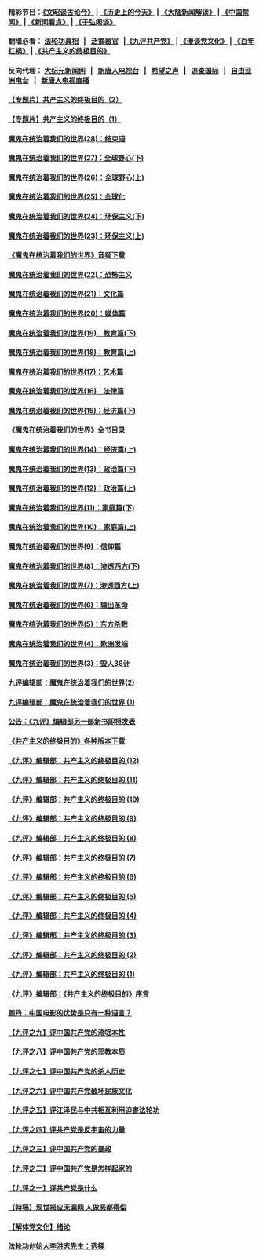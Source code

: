 #### 精彩节目：[《文昭谈古论今》](http://155.138.205.71/wenzhao) | [《历史上的今天》](http://155.138.205.71/today-in-history) | [《大陆新闻解读》](http://155.138.205.71/ntdtv-comedy) | [《中国禁闻》](http://155.138.205.71/ntdtv-news) | [《新闻看点》](http://155.138.205.71/news-insight) | [《子弘闲谈》](http://155.138.205.71/zihongxiantan/) 

 #### 翻墙必看： [法轮功真相](http://155.138.205.71:10000/videos/truth.html) &nbsp;&nbsp;|&nbsp;&nbsp; [活摘器官](http://155.138.205.71:10000/videos/res/Organs/) &nbsp;&nbsp;|[《九评共产党》](http://155.138.205.71:10000/videos/jiuping) | [《漫谈党文化》](http://155.138.205.71:10000/videos/mtdwh) | [《百年红祸》](http://155.138.205.71:10000/videos/bnhh) | [《共产主义的终极目的》](http://155.138.205.71:10000/videos/res/zjmd) 

 #### 反向代理： [大纪元新闻网](http://155.138.205.71:10080/) &nbsp;&nbsp;|&nbsp;&nbsp; [新唐人电视台](http://155.138.205.71:8000/) &nbsp;&nbsp;|&nbsp;&nbsp; [希望之声](http://155.138.205.71:8200/) &nbsp;&nbsp;|&nbsp;&nbsp; [追查国际](http://155.138.205.71:10010/) &nbsp;&nbsp;|&nbsp;&nbsp; [自由亚洲电台](http://155.138.205.71:9800/) &nbsp;&nbsp;|&nbsp;&nbsp; [新唐人电视直播](http://155.138.205.71/) 

#### [【专题片】共产主义的终极目的（2）](../pages/nsc422/n11061941.md?t=03020931) 

#### [【专题片】共产主义的终极目的（1）](../pages/nsc422/n11047728.md?t=03020931) 

#### [魔鬼在统治着我们的世界(28)：结束语](../pages/nsc422/n10936246.md?t=03020931) 

#### [魔鬼在统治着我们的世界(27)：全球野心(下)](../pages/nsc422/n10928319.md?t=03020931) 

#### [魔鬼在统治着我们的世界(26)：全球野心(上)](../pages/nsc422/n10900318.md?t=03020931) 

#### [魔鬼在统治着我们的世界(25)：全球化](../pages/nsc422/n10788205.md?t=03020931) 

#### [魔鬼在统治着我们的世界(24)：环保主义(下)](../pages/nsc422/n10695307.md?t=03020931) 

#### [魔鬼在统治着我们的世界(23)：环保主义(上)](../pages/nsc422/n10688613.md?t=03020931) 

#### [《魔鬼在统治着我们的世界》音频下载](../pages/nsc422/n10635553.md?t=03020931) 

#### [魔鬼在统治着我们的世界(22)：恐怖主义](../pages/nsc422/n10614727.md?t=03020931) 

#### [魔鬼在统治着我们的世界(21)：文化篇](../pages/nsc422/n10597706.md?t=03020931) 

#### [魔鬼在统治着我们的世界(20)：媒体篇](../pages/nsc422/n10586579.md?t=03020931) 

#### [魔鬼在统治着我们的世界(19)：教育篇(下)](../pages/nsc422/n10564808.md?t=03020931) 

#### [魔鬼在统治着我们的世界(18)：教育篇(上)](../pages/nsc422/n10526970.md?t=03020931) 

#### [魔鬼在统治着我们的世界(17)：艺术篇](../pages/nsc422/n10499093.md?t=03020931) 

#### [魔鬼在统治着我们的世界(16)：法律篇](../pages/nsc422/n10485969.md?t=03020931) 

#### [魔鬼在统治着我们的世界(15)：经济篇(下)](../pages/nsc422/n10469975.md?t=03020931) 

#### [《魔鬼在统治着我们的世界》全书目录](../pages/nsc422/n10464261.md?t=03020931) 

#### [魔鬼在统治着我们的世界(14)：经济篇(上)](../pages/nsc422/n10457370.md?t=03020931) 

#### [魔鬼在统治着我们的世界(13)：政治篇(下)](../pages/nsc422/n10448270.md?t=03020931) 

#### [魔鬼在统治着我们的世界(12)：政治篇(上)](../pages/nsc422/n10444576.md?t=03020931) 

#### [魔鬼在统治着我们的世界(11)：家庭篇(下)](../pages/nsc422/n10440961.md?t=03020931) 

#### [魔鬼在统治着我们的世界(10)：家庭篇(上)](../pages/nsc422/n10435448.md?t=03020931) 

#### [魔鬼在统治着我们的世界(9)：信仰篇](../pages/nsc422/n10432159.md?t=03020931) 

#### [魔鬼在统治着我们的世界(8)：渗透西方(下)](../pages/nsc422/n10429603.md?t=03020931) 

#### [魔鬼在统治着我们的世界(7)：渗透西方(上)](../pages/nsc422/n10426013.md?t=03020931) 

#### [魔鬼在统治着我们的世界(6)：输出革命](../pages/nsc422/n10421536.md?t=03020931) 

#### [魔鬼在统治着我们的世界(5)：东方杀戮](../pages/nsc422/n10417707.md?t=03020931) 

#### [魔鬼在统治着我们的世界(4)：欧洲发端](../pages/nsc422/n10414890.md?t=03020931) 

#### [魔鬼在统治着我们的世界(3)：毁人36计](../pages/nsc422/n10411583.md?t=03020931) 

#### [九评编辑部：魔鬼在统治着我们的世界(2)](../pages/nsc422/n10410036.md?t=03020931) 

#### [九评编辑部：魔鬼在统治着我们的世界 (1)](../pages/nsc422/n10406825.md?t=03020931) 

#### [公告：《九评》编辑部另一部新书即将发表](../pages/nsc422/n10405104.md?t=03020931) 

#### [《共产主义的终极目的》各种版本下载](../pages/nsc422/n10022138.md?t=03020931) 

#### [《九评》编辑部：共产主义的终极目的 (12)](../pages/nsc422/n9933272.md?t=03020931) 

#### [《九评》编辑部：共产主义的终极目的 (11)](../pages/nsc422/n9924973.md?t=03020931) 

#### [《九评》编辑部：共产主义的终极目的 (10)](../pages/nsc422/n9920883.md?t=03020931) 

#### [《九评》编辑部：共产主义的终极目的 (9)](../pages/nsc422/n9916363.md?t=03020931) 

#### [《九评》编辑部：共产主义的终极目的 (8)](../pages/nsc422/n9912488.md?t=03020931) 

#### [《九评》编辑部：共产主义的终极目的 (7)](../pages/nsc422/n9901176.md?t=03020931) 

#### [《九评》编辑部：共产主义的终极目的 (6)](../pages/nsc422/n9899359.md?t=03020931) 

#### [《九评》编辑部：共产主义的终极目的 (5)](../pages/nsc422/n9893174.md?t=03020931) 

#### [《九评》编辑部：共产主义的终极目的 (4)](../pages/nsc422/n9891246.md?t=03020931) 

#### [《九评》编辑部：共产主义的终极目的 (3)](../pages/nsc422/n9879879.md?t=03020931) 

#### [《九评》编辑部：共产主义的终极目的 (2)](../pages/nsc422/n9876205.md?t=03020931) 

#### [《九评》编辑部：共产主义的终极目的 (1)](../pages/nsc422/n9865857.md?t=03020931) 

#### [《九评》编辑部：《共产主义的终极目的》序言](../pages/nsc422/n9862666.md?t=03020931) 

#### [颜丹：中国电影的优势是只有一种语言？](../pages/nsc422/n9583062.md?t=03020931) 

#### [【九评之九】评中国共产党的流氓本性](../pages/nsc422/n737542.md?t=03020931) 

#### [【九评之八】评中国共产党的邪教本质](../pages/nsc422/n735942.md?t=03020931) 

#### [【九评之七】评中国共产党的杀人历史](../pages/nsc422/n733806.md?t=03020931) 

#### [【九评之六】评中国共产党破坏民族文化](../pages/nsc422/n731667.md?t=03020931) 

#### [【九评之五】评江泽民与中共相互利用迫害法轮功](../pages/nsc422/n730058.md?t=03020931) 

#### [【九评之四】评共产党是反宇宙的力量](../pages/nsc422/n727814.md?t=03020931) 

#### [【九评之三】评中国共产党的暴政](../pages/nsc422/n725597.md?t=03020931) 

#### [【九评之二】评中国共产党是怎样起家的](../pages/nsc422/n723946.md?t=03020931) 

#### [【九评之一】评共产党是什么](../pages/nsc422/n722529.md?t=03020931) 

#### [【特稿】现世报应无漏网 人做恶都得偿](../pages/nsc422/n4215167.md?t=03020931) 

#### [【解体党文化】绪论](../pages/nsc422/n1449356.md?t=03020931) 

#### [法轮功创始人李洪志先生：选择](../pages/nsc422/n3580738.md?t=03020931) 

